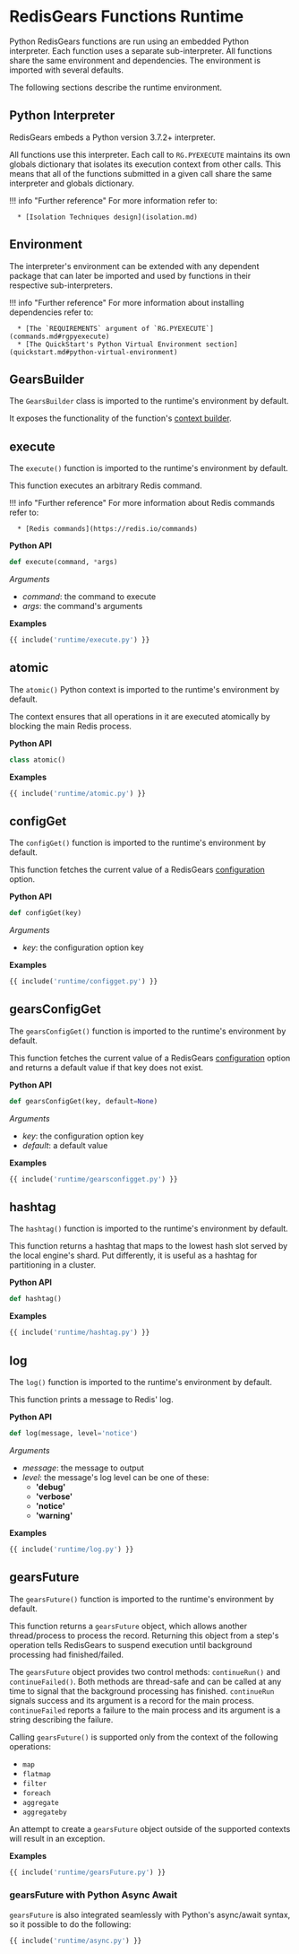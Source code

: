 # RedisGears Functions Runtime

Python RedisGears functions are run using an embedded Python interpreter. Each function uses a separate sub-interpreter. All functions share the same environment and dependencies. The environment is imported with several defaults.

The following sections describe the runtime environment.

## Python Interpreter
RedisGears embeds a Python version 3.7.2+ interpreter.

All functions use this interpreter. Each call to `RG.PYEXECUTE` maintains its own globals dictionary that isolates its execution context from other calls. This means that all of the functions submitted in a given call share the same interpreter and globals dictionary.

!!! info "Further reference"
    For more information refer to:

      * [Isolation Techniques design](isolation.md)

## Environment
The interpreter's environment can be extended with any dependent package that can later be imported and used by functions in their respective sub-interpreters.

!!! info "Further reference"
    For more information about installing dependencies refer to:

      * [The `REQUIREMENTS` argument of `RG.PYEXECUTE`](commands.md#rgpyexecute)
      * [The QuickStart's Python Virtual Environment section](quickstart.md#python-virtual-environment)

## GearsBuilder
The `GearsBuilder` class is imported to the runtime's environment by default.

It exposes the functionality of the function's [context builder](functions.md#context-builder).

## execute
The `execute()` function is imported to the runtime's environment by default.

This function executes an arbitrary Redis command.

!!! info "Further reference"
    For more information about Redis commands refer to:

      * [Redis commands](https://redis.io/commands)

**Python API**

```python
def execute(command, *args)
```

_Arguments_

* _command_: the command to execute
* _args_: the command's arguments

**Examples**

```python
{{ include('runtime/execute.py') }}
```

## atomic
The `atomic()` Python context is imported to the runtime's environment by default.

The context ensures that all operations in it are executed atomically by blocking the main Redis process.

**Python API**

```python
class atomic()
```

**Examples**

```python
{{ include('runtime/atomic.py') }}
```

## configGet
The `configGet()` function is imported to the runtime's environment by default.

This function fetches the current value of a RedisGears [configuration](#configuration.md) option.

**Python API**

```python
def configGet(key)
```

_Arguments_

* _key_: the configuration option key

**Examples**

```python
{{ include('runtime/configget.py') }}
```

## gearsConfigGet
The `gearsConfigGet()` function is imported to the runtime's environment by default.

This function fetches the current value of a RedisGears [configuration](configuration.md) option and returns a default value if that key does not exist.

**Python API**

```python
def gearsConfigGet(key, default=None)
```

_Arguments_

* _key_: the configuration option key
* _default_: a default value

**Examples**

```python
{{ include('runtime/gearsconfigget.py') }}
```

## hashtag
The `hashtag()` function is imported to the runtime's environment by default.

This function returns a hashtag that maps to the lowest hash slot served by the local engine's shard. Put differently, it is useful as a hashtag for partitioning in a cluster.

**Python API**

```python
def hashtag()
```

**Examples**

```python
{{ include('runtime/hashtag.py') }}
```

## log
The `log()` function is imported to the runtime's environment by default.

This function prints a message to Redis' log.

**Python API**

```python
def log(message, level='notice')
```

_Arguments_

* _message_: the message to output
* _level_: the message's log level can be one of these:
    * **'debug'**
    * **'verbose'**
    * **'notice'**
    * **'warning'**

**Examples**

```python
{{ include('runtime/log.py') }}
```

## gearsFuture
The `gearsFuture()` function is imported to the runtime's environment by default.

This function returns a `gearsFuture` object, which allows another thread/process to process the record. Returning this object from a step's operation tells RedisGears to suspend execution until background processing had finished/failed.

The `gearsFuture` object provides two control methods: `continueRun()` and `continueFailed()`. Both methods are thread-safe and can be called at any time to signal that the background processing has finished. `continueRun` signals success and its argument is a record for the main process. `continueFailed` reports a failure to the main process and its argument is a string describing the failure.

Calling `gearsFuture()` is supported only from the context of the following operations:
* `map`
* `flatmap`
* `filter`
* `foreach`
* `aggregate`
* `aggregateby`

An attempt to create a `gearsFuture` object outside of the supported contexts will result in an exception.

**Examples**

```python
{{ include('runtime/gearsFuture.py') }}
```

### gearsFuture with Python Async Await
`gearsFuture` is also integrated seamlessly with Python's async/await syntax, so it possible to do the following:

```python
{{ include('runtime/async.py') }}
```
